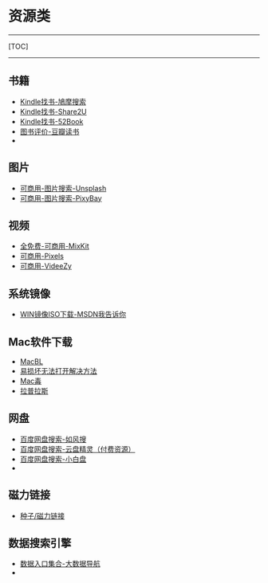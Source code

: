 # 资源类

---

[TOC]

---

## 书籍

- [Kindle找书-鳩摩搜索](https://www.jiumodiary.com/)
- [Kindle找书-Share2U](http://www.share2uu.com/)
- [Kindle找书-52Book](http://www.52book.me/)
- [图书评价-豆瓣读书](https://book.douban.com/)
- 

## 图片

- [可商用-图片搜索-Unsplash](https://unsplash.com/)
- [可商用-图片搜索-PixyBay](https://pixabay.com/zh/)

## 视频

- [全免费-可商用-MixKit](mixkit.co)
- [可商用-Pixels](Pexels.com)
- [可商用-VideeZy](videezy.com)

## 系统镜像

- [WIN镜像ISO下载-MSDN我告诉你](https://msdn.itellyou.cn/)

## Mac软件下载

- [MacBL](https://www.macbl.com/)
- [易损坏无法打开解决方法](https://www.macbl.com/article/tips/2123)
- [Mac毒](https://www.macdo.cn/)
- [拉普拉斯](http://www.lapulace.com/)

## 网盘

- [百度网盘搜索-如风搜](http://www.rufengso.net/)
- [百度网盘搜索-云盘精灵（付费资源）](https://www.yunpanjingling.com/)
- [百度网盘搜索-小白盘](https://www.xiaobaipan.com/)
- 

## 磁力链接

- [种子/磁力链接](https://suoweihu.github.io/WebUtilities/src-magnet)

## 数据搜索引擎

- [数据入口集合-大数据导航](http://hao.199it.com/)
- 